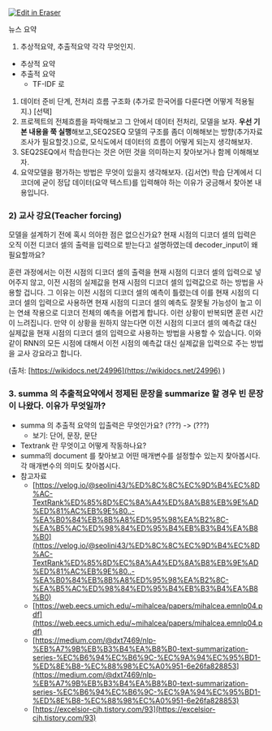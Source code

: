 <p><a target="_blank" href="https://app.eraser.io/workspace/RlCUaAbyx2B6x5sdECMq" id="edit-in-eraser-github-link"><img alt="Edit in Eraser" src="https://firebasestorage.googleapis.com/v0/b/second-petal-295822.appspot.com/o/images%2Fgithub%2FOpen%20in%20Eraser.svg?alt=media&amp;token=968381c8-a7e7-472a-8ed6-4a6626da5501"></a></p>

뉴스 요약

1. 추상적요약, 추출적요약 각각 무엇인지.
- 추상적 요약
- 추출적 요약
    - TF-IDF 로
1. 데이터 준비 단계, 전처리 흐름 구조화 (추가로 한국어를 다룬다면 어떻게 적용될지.)
[선택]
2. 프로젝트의 전체흐름을 파악해보고 그 안에서 데이터 전처리, 모델을 보자.
**우선 기본 내용을 쭉 실행**해보고,SEQ2SEQ 모델의 구조를 좀더 이해해보는 방향(추가자료조사가 필요할것.)으로,
모식도에서 데이터의 흐름이 어떻게 되는지 생각해보자.
3. SEQ2SEQ에서 학습한다는 것은 어떤 것을 의미하는지 찾아보거나 함께 이해해보자.
4. 요약모델을 평가하는 방법은 무엇이 있을지 생각해보자.
(김서연)
학습 단계에서 디코더에 굳이 정답 데이터(요약 텍스트)를 입력해야 하는 이유가 궁금해서 찾아본 내용입니다.

### 2) 교사 강요(Teacher forcing)
모델을 설계하기 전에 혹시 의아한 점은 없으신가요? 현재 시점의 디코더 셀의 입력은 오직 이전 디코더 셀의 출력을 입력으로 받는다고 설명하였는데 decoder_input이 왜 필요할까요?

훈련 과정에서는 이전 시점의 디코더 셀의 출력을 현재 시점의 디코더 셀의 입력으로 넣어주지 않고, 이전 시점의 실제값을 현재 시점의 디코더 셀의 입력값으로 하는 방법을 사용할 겁니다. 그 이유는 이전 시점의 디코더 셀의 예측이 틀렸는데 이를 현재 시점의 디코더 셀의 입력으로 사용하면 현재 시점의 디코더 셀의 예측도 잘못될 가능성이 높고 이는 연쇄 작용으로 디코더 전체의 예측을 어렵게 합니다. 이런 상황이 반복되면 훈련 시간이 느려집니다. 만약 이 상황을 원하지 않는다면 이전 시점의 디코더 셀의 예측값 대신 실제값을 현재 시점의 디코더 셀의 입력으로 사용하는 방법을 사용할 수 있습니다. 이와 같이 RNN의 모든 시점에 대해서 이전 시점의 예측값 대신 실제값을 입력으로 주는 방법을 교사 강요라고 합니다.

(출처: [﻿https://wikidocs.net/24996](https://wikidocs.net/24996) )

### 3. summa 의 추출적요약에서 정제된 문장을 summarize 할 경우 빈 문장이 나왔다. 이유가 무엇일까?
- summa 의 추출적 요약의 입출력은 무엇인가요? (???) -> (???)
    - 보기: 단어, 문장, 문단
- Textrank 란 무엇이고 어떻게 작동하나요?
- summa의 document 를 찾아보고 어떤 매개변수를 설정할수 있는지 찾아봅시다. 각 매개변수의 의미도 찾아봅시다.
- 참고자료
    - [﻿https://velog.io/@seolini43/%ED%8C%8C%EC%9D%B4%EC%8D%AC-TextRank%ED%85%8D%EC%8A%A4%ED%8A%B8%EB%9E%AD%ED%81%AC%EB%9E%80..-%EA%B0%84%EB%8B%A8%ED%95%98%EA%B2%8C-%EA%B5%AC%ED%98%84%ED%95%B4%EB%B3%B4%EA%B8%B0](https://velog.io/@seolini43/%ED%8C%8C%EC%9D%B4%EC%8D%AC-TextRank%ED%85%8D%EC%8A%A4%ED%8A%B8%EB%9E%AD%ED%81%AC%EB%9E%80..-%EA%B0%84%EB%8B%A8%ED%95%98%EA%B2%8C-%EA%B5%AC%ED%98%84%ED%95%B4%EB%B3%B4%EA%B8%B0)  
    - [﻿https://web.eecs.umich.edu/~mihalcea/papers/mihalcea.emnlp04.pdf](https://web.eecs.umich.edu/~mihalcea/papers/mihalcea.emnlp04.pdf)  
    - [﻿https://medium.com/@dxt7469/nlp-%EB%A7%9B%EB%B3%B4%EA%B8%B0-text-summarization-series-%EC%B6%94%EC%B6%9C-%EC%9A%94%EC%95%BD1-%ED%8E%B8-%EC%88%98%EC%A0%951-6e26fa828853](https://medium.com/@dxt7469/nlp-%EB%A7%9B%EB%B3%B4%EA%B8%B0-text-summarization-series-%EC%B6%94%EC%B6%9C-%EC%9A%94%EC%95%BD1-%ED%8E%B8-%EC%88%98%EC%A0%951-6e26fa828853)  
    - [﻿https://excelsior-cjh.tistory.com/93](https://excelsior-cjh.tistory.com/93) 



<!--- Eraser file: https://app.eraser.io/workspace/RlCUaAbyx2B6x5sdECMq --->